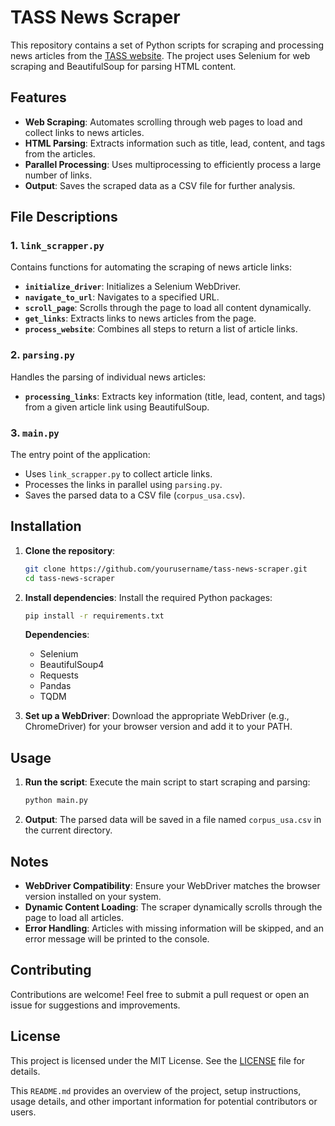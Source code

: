 # TASS News Scraper

This repository contains a set of Python scripts for scraping and processing news articles from the [TASS website](https://tass.ru/tag/ssha). The project uses Selenium for web scraping and BeautifulSoup for parsing HTML content.

## Features

- **Web Scraping**: Automates scrolling through web pages to load and collect links to news articles.
- **HTML Parsing**: Extracts information such as title, lead, content, and tags from the articles.
- **Parallel Processing**: Uses multiprocessing to efficiently process a large number of links.
- **Output**: Saves the scraped data as a CSV file for further analysis.

## File Descriptions

### 1. `link_scrapper.py`
Contains functions for automating the scraping of news article links:
- **`initialize_driver`**: Initializes a Selenium WebDriver.
- **`navigate_to_url`**: Navigates to a specified URL.
- **`scroll_page`**: Scrolls through the page to load all content dynamically.
- **`get_links`**: Extracts links to news articles from the page.
- **`process_website`**: Combines all steps to return a list of article links.

### 2. `parsing.py`
Handles the parsing of individual news articles:
- **`processing_links`**: Extracts key information (title, lead, content, and tags) from a given article link using BeautifulSoup.

### 3. `main.py`
The entry point of the application:
- Uses `link_scrapper.py` to collect article links.
- Processes the links in parallel using `parsing.py`.
- Saves the parsed data to a CSV file (`corpus_usa.csv`).

## Installation

1. **Clone the repository**:
   ```bash
   git clone https://github.com/yourusername/tass-news-scraper.git
   cd tass-news-scraper
   ```

2. **Install dependencies**:
   Install the required Python packages:
   ```bash
   pip install -r requirements.txt
   ```

   **Dependencies**:
   - Selenium
   - BeautifulSoup4
   - Requests
   - Pandas
   - TQDM

3. **Set up a WebDriver**:
   Download the appropriate WebDriver (e.g., ChromeDriver) for your browser version and add it to your PATH.

## Usage

1. **Run the script**:
   Execute the main script to start scraping and parsing:
   ```bash
   python main.py
   ```

2. **Output**:
   The parsed data will be saved in a file named `corpus_usa.csv` in the current directory.

## Notes

- **WebDriver Compatibility**: Ensure your WebDriver matches the browser version installed on your system.
- **Dynamic Content Loading**: The scraper dynamically scrolls through the page to load all articles.
- **Error Handling**: Articles with missing information will be skipped, and an error message will be printed to the console.

## Contributing

Contributions are welcome! Feel free to submit a pull request or open an issue for suggestions and improvements.

## License

This project is licensed under the MIT License. See the [LICENSE](LICENSE) file for details.


This `README.md` provides an overview of the project, setup instructions, usage details, and other important information for potential contributors or users.
